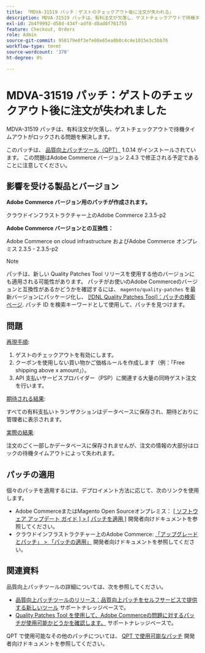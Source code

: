 ```yaml
---
title: 「MDVA-31519 パッチ：ゲストのチェックアウト後に注文が失われる」
description: MDVA-31519 パッチは、有料注文が欠落し、ゲストチェックアウトで待機タイムアウトがロックされる問題を解決します。
exl-id: 2b4f9992-d58d-434f-adf8-d8ad8f761755
feature: Checkout, Orders
role: Admin
source-git-commit: 958179e0f3efe08e65ea8b0c4c4e1015e3c5bb76
workflow-type: tm+mt
source-wordcount: '370'
ht-degree: 0%

---
```


# MDVA-31519 パッチ：ゲストのチェックアウト後に注文が失われました

MDVA-31519 パッチは、有料注文が欠落し、ゲストチェックアウトで待機タイムアウトがロックされる問題を解決します。

このパッチは、 [品質向上パッチツール（QPT）](https://devdocs.magento.com/guides/v2.4/comp-mgr/patching.html#mqp) 1.0.14 がインストールされています。 この問題はAdobe Commerce バージョン 2.4.3 で修正される予定であることに注意してください。

## 影響を受ける製品とバージョン

**Adobe Commerce バージョン用のパッチが作成されます。**

クラウドインフラストラクチャー上のAdobe Commerce 2.3.5-p2

**Adobe Commerce バージョンとの互換性：**

Adobe Commerce on cloud infrastructure およびAdobe Commerce オンプレミス 2.3.5 - 2.3.5-p2

>[!NOTE]
>
>パッチは、新しい Quality Patches Tool リリースを使用する他のバージョンにも適用される可能性があります。 パッチがお使いのAdobe Commerceのバージョンと互換性があるかどうかを確認するには、 `magento/quality-patches` を最新バージョンにパッケージ化し、 [[!DNL Quality Patches Tool]：パッチの検索ページ](https://devdocs.magento.com/quality-patches/tool.html#patch-grid). パッチ ID を検索キーワードとして使用して、パッチを見つけます。

## 問題

<u>再現手順</u>:

1. ゲストのチェックアウトを有効にします。
1. クーポンを使用しない買い物かご価格ルールを作成します（例：「Free shipping above x amount」）。
1. API 支払いサービスプロバイダー（PSP）に関連する大量の同時ゲスト注文を行います。

<u>期待される結果</u>:

すべての有料支払いトランザクションはデータベースに保存され、期待どおりに管理者に表示されます。

<u>実際の結果</u>:

注文のごく一部しかデータベースに保存されませんが、注文の情報の大部分はロックの待機タイムアウトによって失われます。

## パッチの適用

個々のパッチを適用するには、デプロイメント方法に応じて、次のリンクを使用します。

* Adobe CommerceまたはMagento Open Sourceオンプレミス： [[ ソフトウェア アップデート ガイド ] > [ パッチを適用 ]](https://devdocs.magento.com/guides/v2.4/comp-mgr/patching/mqp.html) 開発者向けドキュメントを参照してください。
* クラウドインフラストラクチャー上のAdobe Commerce: [「アップグレードとパッチ」 > 「パッチの適用」](https://devdocs.magento.com/cloud/project/project-patch.html) 開発者向けドキュメントを参照してください。

## 関連資料

品質向上パッチツールの詳細については、次を参照してください。

* [品質向上パッチツールのリリース：品質向上パッチをセルフサービスで提供する新しいツール](/help/announcements/adobe-commerce-announcements/magento-quality-patches-released-new-tool-to-self-serve-quality-patches.md) サポートナレッジベースで。
* [Quality Patches Tool を使用して、Adobe Commerceの問題に対するパッチが使用可能かどうかを確認します。](/help/support-tools/patches-available-in-qpt-tool/check-patch-for-magento-issue-with-magento-quality-patches.md) サポートナレッジベースで。

QPT で使用可能なその他のパッチについては、 [QPT で使用可能なパッチ](https://devdocs.magento.com/quality-patches/tool.html#patch-grid) 開発者向けドキュメントを参照してください。
